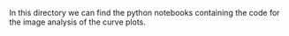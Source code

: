 In this directory we can find the python notebooks containing the code for the image analysis of the curve plots.
